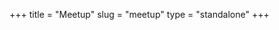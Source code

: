 +++
title = "Meetup"
slug = "meetup"
type = "standalone"
+++

<script type="text/javascript">
  window.location.replace("http://meetup.com/Devops-Minneapolis");
</script>

